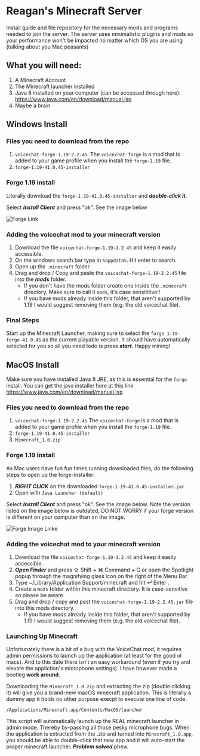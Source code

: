 # Reagan's Minecraft Server
Install guide and file repository for the necessary mods and programs needed to join the server. The server uses minimalistic plugins and mods so your performance won't be impacted no matter which OS you are using (talking about you Mac peasants)

## What you will need:
1. A Minecraft Account
2. The Minecraft launcher installed
3. Java 8 installed on your computer (can be accessed through here): https://www.java.com/en/download/manual.jsp
5. Maybe a brain

## Windows Install
### Files you need to download from the repo
1. ```voicechat-forge-1.19-2.2.45```. The ```voicechat-forge``` is a mod that is added to your game profile when you install the ```forge-1.19``` file.
2. ```forge-1.19-41.0.45-installer```
### Forge 1.19 install
Literally download the ```forge-1.19-41.0.45-installer``` and **_double-click it_**. 

Select **_Install Client_** and press "ok". See the image below

![Forge Link](https://i0.wp.com/www.alphr.com/wp-content/uploads/2021/03/1-32.png?resize=309%2C293&ssl=1)


### Adding the voicechat mod to your minecraft version
1. Download the file ```voicechat-forge-1.19-2.2.45``` and keep it easily accessible.
2. On the windows search bar type in ```%appdata%```. Hit enter to search.
3. Open up the ```.minecraft``` folder
4. Drag and drop / Copy and paste the ```voicechat-forge-1.19-2.2.45``` file into the **_mods_** folder.
   - If you don't have the mods folder create one inside the ```.minecraft``` directory. Make sure to call it ```mods```, it's case sensititive!!
   - If you have mods already inside this folder,  that aren't supported by 1.19 I would suggest removing them (e.g. the old voicechat file). 

### Final Steps
Start up the Minecraft Launcher, making sure to select the ```forge 1.19-forge-41.0.45``` as the current playable version. It should have automatically selected for you so all you need todo is press **_start_**. Happy mining!


## MacOS Install
Make sure you have installed Java 8 JRE, as this is essential for the ```forge``` install. You can get the java installer here at this link https://www.java.com/en/download/manual.jsp

### Files you need to download from the repo
1. ```voicechat-forge-1.19-2.2.45``` The ```voicechat-forge``` is a mod that is added to your game profile when you install the ```forge-1.19``` file.
2. ```forge-1.19-41.0.45-installer```
3. ```Minecraft_1.0.zip```

### Forge 1.19 install
As Mac users have fun fun times running downloaded files, do the following steps to open up the forge-installer:
1. **_RIGHT CLICK_** on the downloaded ```forge-1.19-41.0.45-installer.jar```
2. Open with ```Java Launcher (default)```

Select **_Install Client_** and press "ok". See the image below. Note the version listed on the image below is outdated, DO NOT WORRY if your forge version is different on your computer than on the image.

![Forge Image Linke](https://i0.wp.com/www.alphr.com/wp-content/uploads/2021/03/1-32.png?resize=309%2C293&ssl=1)

### Adding the voicechat mod to your minecraft version
1. Download the file ```voicechat-forge-1.19-2.2.45``` and keep it easily accessible.
2. **_Open Finder_** and press ⇧ Shift + ⌘ Command + G or open the Spotlight popup through the magnifying glass icon on the right of the Menu Bar.
3. Type ~/Library/Application Support/minecraft and hit ↵ Enter .
4. Create a ```mods``` folder within this minecraft directory. It is case-sensitive so please be aware.
5. Drag and drop / copy and past the ```voicechat-forge-1.19-2.2.45.jar``` file into this mods directory.
   - If you have mods already inside this folder,  that aren't supported by 1.19 I would suggest removing them (e.g. the old voicechat file). 

### Launching Up Minecraft
Unfortunately there is a bit of a bug with the VoiceChat mod, it requires admin permissions to launch up the application (at least for the good ol macs). And to this date there isn't an easy workaround (even if you try and elevate the appliction's microphone settings). I have however made a bootleg **work around**. 

Downloading the ```Minecraft_1.0.zip``` and extracting the zip (double clicking it) will give you a brand-new macOS minecraft application. This is literally a dummy app it holds no other purpose execpt to execute one line of code:

```/Applications/Minecraft.app/Contents/MacOS/launcher```

This script will automatically launch up the REAL minecraft launcher in admin mode. Thereby by-passing all those pesky microphone bugs. When the application is extracted from the .zip and turned into ```Minecraft_1.0.app```, you should be able to double-click that new app and it will auto-start the proper minecraft launcher. **_Problem solved_** phew.


